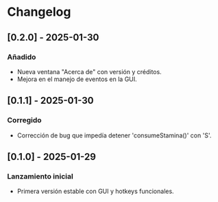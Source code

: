 # Changelog

## [0.2.0] - 2025-01-30
### Añadido
- Nueva ventana "Acerca de" con versión y créditos.
- Mejora en el manejo de eventos en la GUI.

## [0.1.1] - 2025-01-30
### Corregido
- Corrección de bug que impedía detener 'consumeStamina()' con 'S'.

## [0.1.0] - 2025-01-29
### Lanzamiento inicial
- Primera versión estable con GUI y hotkeys funcionales.